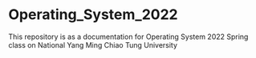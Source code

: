 # Operating_System_2022
This repository is as a documentation for Operating System 2022 Spring class on National Yang Ming Chiao Tung University
